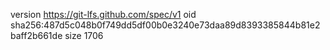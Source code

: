 version https://git-lfs.github.com/spec/v1
oid sha256:487d5c048b0f749dd5df00b0e3240e73daa89d8393385844b81e2baff2b661de
size 1706
